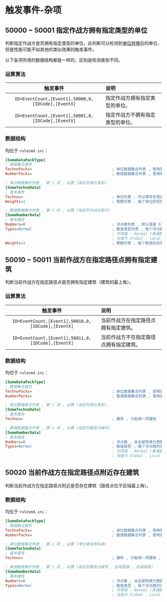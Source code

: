 # 触发事件-杂项

## 50000 ~ 50001 指定作战方拥有指定类型的单位

判断指定作战方是否拥有指定类型的单位，此判断可以检测到[单位转换](/功能扩展-弹头.md#弹头---单位转换)后的单位，但是性能可能不如其他的类似效果的触发事件。

以下各项所用的数据结构都是一样的，区别是检测类型不同。

### 运算算法

|触发事件|说明|
|:-:|:-|
|`ID=EventCount,[Event1],50000,0,[IDCode],[EventX]`|指定作战方拥有指定类型的单位。|
|`ID=EventCount,[Event1],50001,0,[IDCode],[EventX]`|指定作战方不拥有指定类型的单位。|

### 数据结构

均位于 `rulesmd.ini`：

```ini
[SomeDataPackType]
; 数据集合属性
TechnoPacks=                                    ; 单位数据集合列表 , 使用第 1 项的数据
NumberPacks=                                    ; 数值数据集合列表 , 使用第 1 项的数据
```

```ini
; 单位数据集合列表 , 第 1 项 , 必要 (指定的单位类型)
[SomeTechnoData]
; 基本属性
Technos=                                        ; 单位列表 , 可以填写任意类型的单位
Weights=1                                       ; 整数列表 , 每个单位的权重 , 小于 1 视为 1 处理 , 默认值是 1
```

```ini
; 数值数据集合列表 , 第 1 项 , 必要 (指定的作战方索引)
[SomeNumberData]
; 基本属性
Numbers=0                                       ; 浮点数列表 , 默认值是 0
Types=Normal                                    ; 数值类型列表 , 每个浮点数的具体类型 , 默认值是 Normal (不区分大小写)
                                                ; 可用值 : Normal (普通数值) , Global (全局变量) , Local (局部变量) , House (指定的作战方局部变量)
                                                ; 当值为 Global , Local , House 时 , Numbers 中对应的数值会作为索引 (去尾转为整数) 来取出相应的变量的值 , 变量不存在时取出它们的默认值 0
Weights=1                                       ; 整数列表 , 每个数值的权重 , 小于 1 视为 1 处理 , 默认值是 1
```



## 50010 ~ 50011 当前作战方在指定路径点拥有指定建筑

判断当前作战方在指定路径点是否拥有指定建筑（建筑的最上角）。

### 运算算法

|触发事件|说明|
|:-:|:-|
|`ID=EventCount,[Event1],50010,0,[IDCode],[EventX]`|当前作战方在指定路径点拥有指定建筑。|
|`ID=EventCount,[Event1],50011,0,[IDCode],[EventX]`|当前作战方不在指定路径点拥有指定建筑。|

### 数据结构

均位于 `rulesmd.ini`：

```ini
[SomeDataPackType]
; 数据集合属性
TechnoPacks=                                    ; 单位数据集合列表 , 使用第 1 项的数据
NumberPacks=                                    ; 数值数据集合列表 , 使用第 1 项的数据
```

```ini
; 单位数据集合列表 , 第 1 项 , 必要 (指定的单位类型)
[SomeTechnoData]
; 基本属性
Technos=                                        ; 建筑 , 只能填一项建筑
```

```ini
; 数值数据集合列表 , 第 1 项 , 必要 (指定的路径点编号)
[SomeNumberData]
; 基本属性
Numbers=0                                       ; 浮点数 , 会去尾转换为整数 , 只能填一项 , 默认值是 0
Types=Normal                                    ; 数值类型 , 每个浮点数的具体类型 , 只能填一项 , 默认值是 Normal (不区分大小写)
                                                ; 可用值 : Normal (普通数值) , Global (全局变量) , Local (局部变量) , House (指定的作战方局部变量)
                                                ; 当值为 Global , Local , House 时 , Numbers 中对应的数值会作为索引 (去尾转为整数) 来取出相应的变量的值 , 变量不存在时取出它们的默认值 0
```



## 50020 当前作战方在指定路径点附近存在建筑

判断当前作战方在指定路径点附近是否存在建筑（路径点位于区域最上角）。

### 数据结构

均位于 `rulesmd.ini`：

```ini
[SomeDataPackType]
; 数据集合属性
TechnoPacks=                                    ; 单位数据集合列表 , 使用第 1 项的数据
NumberPacks=                                    ; 数值数据集合列表 , 使用第 1 项的数据
```

```ini
; 单位数据集合列表 , 第 1 项 , 必要 (单位类型黑名单)
[SomeTechnoData]
; 基本属性
Technos=                                        ; 建筑 , 只能填一项建筑 , 黑名单 , 不检测这种建筑
```

```ini
; 数值数据集合列表 , 第 1 项 , 必要 (指定的路径点编号 , 区域宽度 , 区域高度)
[SomeNumberData]
; 基本属性
Numbers=0                                       ; 浮点数 , 会去尾转换为整数 , 只能填 3 项 , 默认值是 0
Types=Normal                                    ; 数值类型 , 每个浮点数的具体类型 , 只能填 3 项 , 默认值是 Normal (不区分大小写)
                                                ; 可用值 : Normal (普通数值) , Global (全局变量) , Local (局部变量) , House (指定的作战方局部变量)
                                                ; 当值为 Global , Local , House 时 , Numbers 中对应的数值会作为索引 (去尾转为整数) 来取出相应的变量的值 , 变量不存在时取出它们的默认值 0
```